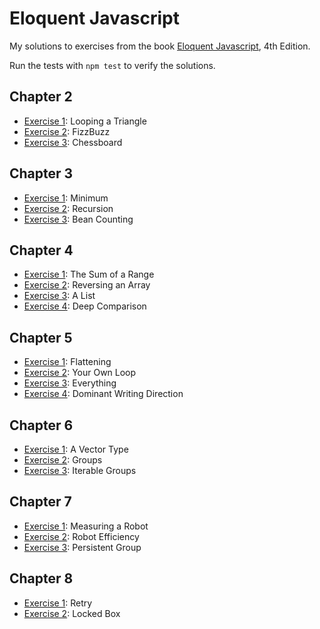 # Eloquent Javascript

My solutions to exercises from the book [Eloquent Javascript](https://eloquentjavascript.net), 4th Edition.

Run the tests with `npm test` to verify the solutions.

## Chapter 2

- [Exercise 1](src/chapter2/exercise1.js): Looping a Triangle
- [Exercise 2](src/chapter2/exercise2.js): FizzBuzz
- [Exercise 3](src/chapter2/exercise3.js): Chessboard

## Chapter 3

- [Exercise 1](src/chapter3/exercise1.js): Minimum
- [Exercise 2](src/chapter3/exercise2.js): Recursion
- [Exercise 3](src/chapter3/exercise3.js): Bean Counting

## Chapter 4

- [Exercise 1](src/chapter4/exercise1.js): The Sum of a Range
- [Exercise 2](src/chapter4/exercise2.js): Reversing an Array
- [Exercise 3](src/chapter4/exercise3.js): A List
- [Exercise 4](src/chapter4/exercise4.js): Deep Comparison

## Chapter 5

- [Exercise 1](src/chapter5/exercise1.js): Flattening
- [Exercise 2](src/chapter5/exercise2.js): Your Own Loop
- [Exercise 3](src/chapter5/exercise3.js): Everything
- [Exercise 4](src/chapter5/exercise4.js): Dominant Writing Direction

## Chapter 6

- [Exercise 1](src/chapter6/exercise1.js): A Vector Type
- [Exercise 2](src/chapter6/exercise2.js): Groups
- [Exercise 3](src/chapter6/exercise3.js): Iterable Groups

## Chapter 7

- [Exercise 1](src/chapter7/exercise1.js): Measuring a Robot
- [Exercise 2](src/chapter7/exercise2.js): Robot Efficiency
- [Exercise 3](src/chapter7/exercise3.js): Persistent Group

## Chapter 8

- [Exercise 1](src/chapter8/exercise1.js): Retry
- [Exercise 2](src/chapter8/exercise2.js): Locked Box
